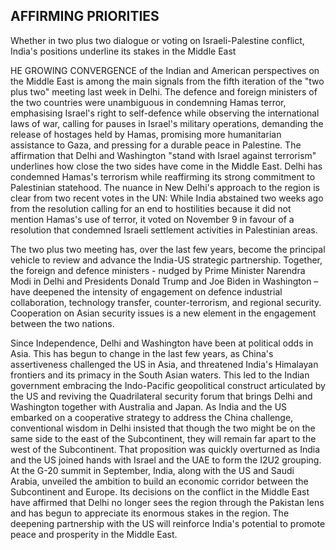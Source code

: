 ## AFFIRMING PRIORITIES

Whether in two plus two dialogue or voting on Israeli-Palestine conflict, India's positions underline its stakes in the Middle East

HE GROWING CONVERGENCE of the Indian and American perspectives on the Middle East is among the main signals from the fifth iteration of the "two plus two" meeting last week in Delhi. The defence and foreign ministers of the two countries were unambiguous in condemning Hamas terror, emphasising Israel's right to self-defence while observing the international laws of war, calling for pauses in Israel's military operations, demanding the release of hostages held by Hamas, promising more humanitarian assistance to Gaza, and pressing for a durable peace in Palestine. The affirmation that Delhi and Washington "stand with Israel against terrorism" underlines how close the two sides have come in the Middle East. Delhi has condemned Hamas's terrorism while reaffirming its strong commitment to Palestinian statehood. The nuance in New Delhi's approach to the region is clear from two recent votes in the UN: While India abstained two weeks ago from the resolution calling for an end to hostilities because it did not mention Hamas's use of terror, it voted on November 9 in favour of a resolution that condemned Israeli settlement activities in Palestinian areas.

The two plus two meeting has, over the last few years, become the principal vehicle to review and advance the India-US strategic partnership. Together, the foreign and defence ministers - nudged by Prime Minister Narendra Modi in Delhi and Presidents Donald Trump and Joe Biden in Washington – have deepened the intensity of engagement on defence industrial collaboration, technology transfer, counter-terrorism, and regional security. Cooperation on Asian security issues is a new element in the engagement between the two nations.

Since Independence, Delhi and Washington have been at political odds in Asia. This has begun to change in the last few years, as China's assertiveness challenged the US in Asia, and threatened India's Himalayan frontiers and its primacy in the South Asian waters. This led to the Indian government embracing the Indo-Pacific geopolitical construct articulated by the US and reviving the Quadrilateral security forum that brings Delhi and Washington together with Australia and Japan. As India and the US embarked on a cooperative strategy to address the China challenge, conventional wisdom in Delhi insisted that though the two might be on the same side to the east of the Subcontinent, they will remain far apart to the west of the Subcontinent. That proposition was quickly overturned as India and the US joined hands with Israel and the UAE to form the I2U2 grouping. At the G-20 summit in September, India, along with the US and Saudi Arabia, unveiled the ambition to build an economic corridor between the Subcontinent and Europe. Its decisions on the conflict in the Middle East have affirmed that Delhi no longer sees the region through the Pakistan lens and has begun to appreciate its enormous stakes in the region. The deepening partnership with the US will reinforce India's potential to promote peace and prosperity in the Middle East.